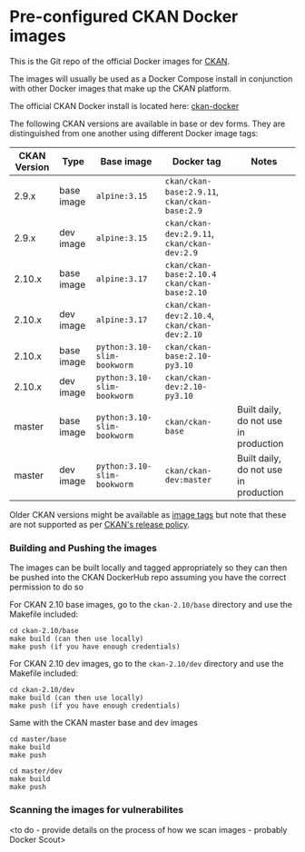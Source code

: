 # Pre-configured CKAN Docker images

This is the Git repo of the official Docker images for [CKAN](https://github.com/ckan/ckan/).

The images will usually be used as a Docker Compose install in conjunction with other Docker images that make up the CKAN platform. 

The official CKAN Docker install is located here: [ckan-docker](https://github.com/ckan/ckan-docker)

The following CKAN versions are available in base or dev forms. They are distinguished from one another using different Docker image tags:

| CKAN Version | Type |  Base image | Docker tag | Notes |
| --- | --- | --- | --- | --- |
| 2.9.x  | base image | `alpine:3.15` | `ckan/ckan-base:2.9.11`, `ckan/ckan-base:2.9` |  |
| 2.9.x  | dev image  | `alpine:3.15` | `ckan/ckan-dev:2.9.11`, `ckan/ckan-dev:2.9` |  |
| 2.10.x | base image | `alpine:3.17` |  `ckan/ckan-base:2.10.4` `ckan/ckan-base:2.10`|  |
| 2.10.x | dev image  | `alpine:3.17` | `ckan/ckan-dev:2.10.4`, `ckan/ckan-dev:2.10` |  |
| 2.10.x | base image |  `python:3.10-slim-bookworm` | `ckan/ckan-base:2.10-py3.10` |  |
| 2.10.x | dev image |  `python:3.10-slim-bookworm` | `ckan/ckan-dev:2.10-py3.10` |  |
| master | base image |  `python:3.10-slim-bookworm` | `ckan/ckan-base` | Built daily, do not use in production |
| master | dev image |  `python:3.10-slim-bookworm` | `ckan/ckan-dev:master` | Built daily, do not use in production |


Older CKAN versions might be available as [image tags](https://hub.docker.com/r/ckan/ckan-base/tags) but note that these are not supported as per [CKAN's release policy](https://docs.ckan.org/en/latest/maintaining/releases.html#supported-versions).


### Building and Pushing the images

The images can be built locally and tagged appropriately so they can then be pushed into the CKAN DockerHub repo
assuming you have the correct permission to do so

For CKAN 2.10 base images, go to the `ckan-2.10/base` directory and use the Makefile included:


    cd ckan-2.10/base
    make build (can then use locally)
    make push (if you have enough credentials)


For CKAN 2.10 dev images, go to the `ckan-2.10/dev` directory and use the Makefile included:


    cd ckan-2.10/dev
    make build (can then use locally)
    make push (if you have enough credentials)


Same with the CKAN master base and dev images 

    cd master/base
    make build
    make push

    cd master/dev
    make build
    make push

### Scanning the images for vulnerabilites

<to do - provide details on the process of how we scan images - probably Docker Scout>
